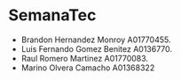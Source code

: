 # SemanaTec

- Brandon Hernandez Monroy A01770455.
- Luis Fernando Gomez Benitez A0136770.
- Raul Romero Martinez A01770083.
- Marino Olvera Camacho A01368322
